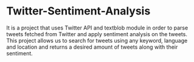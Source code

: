 # Twitter-Sentiment-Analysis

It is a project that uses Twitter API and textblob module in order to parse tweets fetched from Twitter and apply sentiment analysis on the tweets. 
This project allows us to search for tweets using any keyword, language and location and returns a desired amount of tweets along with their sentiment.
